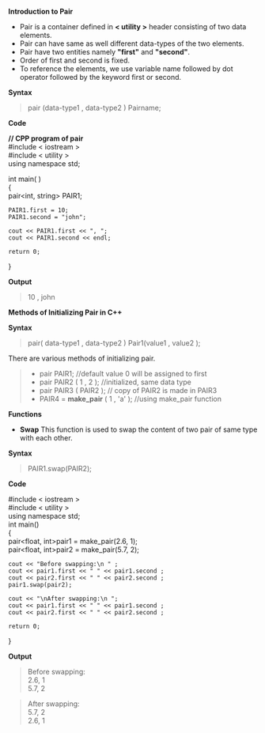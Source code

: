 **Introduction to Pair**
- Pair is a container defined in **< utility >** header consisting of two data elements.
- Pair can have same as well different data-types of the two elements.
- Pair have two entities namely **"first"** and **"second"**.
- Order of first and second is fixed.
- To reference the elements, we use variable name followed by dot operator followed by the keyword first or second.

**Syntax**
> pair (data-type1 , data-type2 ) Pairname;
 
**Code**

 **// CPP program of pair**  
 #include < iostream >  
 #include < utility >  
 using namespace std;
 
 int main( )  
{  
    pair<int, string> PAIR1;  
 
    PAIR1.first = 10;
    PAIR1.second = "john";
 
    cout << PAIR1.first << ", ";
    cout << PAIR1.second << endl;
 
    return 0;
   }
   

**Output**
>10 , john 

**Methods of Initializing Pair in C++**

**Syntax**

> pair( data-type1 , data-type2 ) Pair1(value1 , value2 );      

 There are various methods of initializing pair.  
> - pair PAIR1;                //default value 0 will be assigned to first
> - pair PAIR2 ( 1 , 2 );      //initialized,  same data type
> - pair PAIR3 ( PAIR2 );      // copy of PAIR2 is made in PAIR3
> - PAIR4 = **make_pair** ( 1 , 'a' );  //using make_pair function

**Functions**
 - **Swap**
   This function is used to swap the content of two pair of same type with each other.  
 
 **Syntax**
 > PAIR1.swap(PAIR2);  
 
 **Code**  
 
 #include < iostream >  
 #include < utility >  
  using namespace std;   
 int main()    
  {  
    pair<float, int>pair1 = make_pair(2.6, 1);  
    pair<float, int>pair2 = make_pair(5.7, 2);  
 
    cout << "Before swapping:\n " ;  
    cout << pair1.first << " " << pair1.second ;  
    cout << pair2.first << " " << pair2.second ;  
    pair1.swap(pair2);  
 
    cout << "\nAfter swapping:\n ";  
    cout << pair1.first << " " << pair1.second ;  
    cout << pair2.first << " " << pair2.second ;  
 
    return 0;
}  
 
**Output** 

>Before swapping:  
>2.6, 1  
>5.7, 2    

>After swapping:  
>5.7, 2  
>2.6, 1  
 
